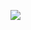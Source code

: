 <a href="[버튼을 눌렀을 때 이동할 링크](https://www.instagram.com/jiihoonnn?igsh=NmUwbmZmN3d2ZTBz)" target="_blank"><img src="https://img.shields.io/badge/세계최강상남자-배경색?style=for-the-badge&logo=#0093D5&logoColor=#000000"/></a>
